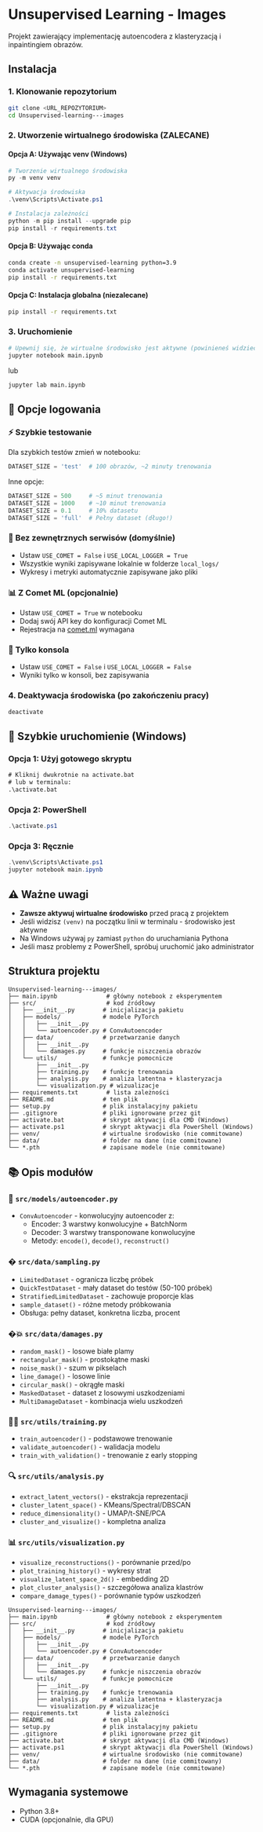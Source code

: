 # Unsupervised Learning - Images

Projekt zawierający implementację autoencodera z klasteryzacją i inpaintingiem obrazów.

## Instalacja

### 1. Klonowanie repozytorium
```bash
git clone <URL_REPOZYTORIUM>
cd Unsupervised-learning---images
```

### 2. Utworzenie wirtualnego środowiska (ZALECANE)

#### Opcja A: Używając venv (Windows)
```powershell
# Tworzenie wirtualnego środowiska
py -m venv venv

# Aktywacja środowiska
.\venv\Scripts\Activate.ps1

# Instalacja zależności
python -m pip install --upgrade pip
pip install -r requirements.txt
```

#### Opcja B: Używając conda
```bash
conda create -n unsupervised-learning python=3.9
conda activate unsupervised-learning
pip install -r requirements.txt
```

#### Opcja C: Instalacja globalna (niezalecane)
```bash
pip install -r requirements.txt
```

### 3. Uruchomienie
```bash
# Upewnij się, że wirtualne środowisko jest aktywne (powinieneś widzieć (venv) w promcie)
jupyter notebook main.ipynb
```
lub
```bash
jupyter lab main.ipynb
```

## 🔧 Opcje logowania

### ⚡ Szybkie testowanie
Dla szybkich testów zmień w notebooku:
```python
DATASET_SIZE = 'test'  # 100 obrazów, ~2 minuty trenowania
```

Inne opcje:
```python
DATASET_SIZE = 500     # ~5 minut trenowania
DATASET_SIZE = 1000    # ~10 minut trenowania  
DATASET_SIZE = 0.1     # 10% datasetu
DATASET_SIZE = 'full'  # Pełny dataset (długo!)
```

### 📁 Bez zewnętrznych serwisów (domyślnie)
- Ustaw `USE_COMET = False` i `USE_LOCAL_LOGGER = True`
- Wszystkie wyniki zapisywane lokalnie w folderze `local_logs/`
- Wykresy i metryki automatycznie zapisywane jako pliki

### 📊 Z Comet ML (opcjonalnie)
- Ustaw `USE_COMET = True` w notebooku
- Dodaj swój API key do konfiguracji Comet ML
- Rejestracja na [comet.ml](https://www.comet.ml) wymagana

### 📝 Tylko konsola
- Ustaw `USE_COMET = False` i `USE_LOCAL_LOGGER = False`
- Wyniki tylko w konsoli, bez zapisywania

### 4. Deaktywacja środowiska (po zakończeniu pracy)
```powershell
deactivate
```

## 🎯 Szybkie uruchomienie (Windows)

### Opcja 1: Użyj gotowego skryptu
```cmd
# Kliknij dwukrotnie na activate.bat
# lub w terminalu:
.\activate.bat
```

### Opcja 2: PowerShell
```powershell
.\activate.ps1
```

### Opcja 3: Ręcznie
```powershell
.\venv\Scripts\Activate.ps1
jupyter notebook main.ipynb
```

## ⚠️ Ważne uwagi
- **Zawsze aktywuj wirtualne środowisko** przed pracą z projektem
- Jeśli widzisz `(venv)` na początku linii w terminalu - środowisko jest aktywne
- Na Windows używaj `py` zamiast `python` do uruchamiania Pythona
- Jeśli masz problemy z PowerShell, spróbuj uruchomić jako administrator

## Struktura projektu
```
Unsupervised-learning---images/
├── main.ipynb              # główny notebook z eksperymentem
├── src/                    # kod źródłowy
│   ├── __init__.py        # inicjalizacja pakietu
│   ├── models/            # modele PyTorch
│   │   ├── __init__.py   
│   │   └── autoencoder.py # ConvAutoencoder
│   ├── data/              # przetwarzanie danych
│   │   ├── __init__.py   
│   │   └── damages.py     # funkcje niszczenia obrazów
│   └── utils/             # funkcje pomocnicze
│       ├── __init__.py   
│       ├── training.py    # funkcje trenowania
│       ├── analysis.py    # analiza latentna + klasteryzacja
│       └── visualization.py # wizualizacje
├── requirements.txt        # lista zależności
├── README.md              # ten plik
├── setup.py               # plik instalacyjny pakietu
├── .gitignore             # pliki ignorowane przez git
├── activate.bat           # skrypt aktywacji dla CMD (Windows)
├── activate.ps1           # skrypt aktywacji dla PowerShell (Windows)
├── venv/                  # wirtualne środowisko (nie commitowane)
├── data/                  # folder na dane (nie commitowane)
└── *.pth                  # zapisane modele (nie commitowane)
```

## 📚 Opis modułów

### 🧠 `src/models/autoencoder.py`
- `ConvAutoencoder` - konwolucyjny autoencoder z:
  - Encoder: 3 warstwy konwolucyjne + BatchNorm
  - Decoder: 3 warstwy transponowane konwolucyjne
  - Metody: `encode()`, `decode()`, `reconstruct()`

### � `src/data/sampling.py`
- `LimitedDataset` - ogranicza liczbę próbek  
- `QuickTestDataset` - mały dataset do testów (50-100 próbek)
- `StratifiedLimitedDataset` - zachowuje proporcje klas
- `sample_dataset()` - różne metody próbkowania
- Obsługa: pełny dataset, konkretna liczba, procent

### �💥 `src/data/damages.py`
- `random_mask()` - losowe białe plamy
- `rectangular_mask()` - prostokątne maski
- `noise_mask()` - szum w pikselach
- `line_damage()` - losowe linie
- `circular_mask()` - okrągłe maski
- `MaskedDataset` - dataset z losowymi uszkodzeniami
- `MultiDamageDataset` - kombinacja wielu uszkodzeń

### 🏃‍♂️ `src/utils/training.py`
- `train_autoencoder()` - podstawowe trenowanie
- `validate_autoencoder()` - walidacja modelu
- `train_with_validation()` - trenowanie z early stopping

### 🔍 `src/utils/analysis.py`
- `extract_latent_vectors()` - ekstrakcja reprezentacji
- `cluster_latent_space()` - KMeans/Spectral/DBSCAN
- `reduce_dimensionality()` - UMAP/t-SNE/PCA
- `cluster_and_visualize()` - kompletna analiza

### 📊 `src/utils/visualization.py`
- `visualize_reconstructions()` - porównanie przed/po
- `plot_training_history()` - wykresy strat
- `visualize_latent_space_2d()` - embedding 2D
- `plot_cluster_analysis()` - szczegółowa analiza klastrów
- `compare_damage_types()` - porównanie typów uszkodzeń
```
Unsupervised-learning---images/
├── main.ipynb              # główny notebook z eksperymentem
├── src/                    # kod źródłowy
│   ├── __init__.py        # inicjalizacja pakietu
│   ├── models/            # modele PyTorch
│   │   ├── __init__.py   
│   │   └── autoencoder.py # ConvAutoencoder
│   ├── data/              # przetwarzanie danych
│   │   ├── __init__.py   
│   │   └── damages.py     # funkcje niszczenia obrazów
│   └── utils/             # funkcje pomocnicze
│       ├── __init__.py   
│       ├── training.py    # funkcje trenowania
│       ├── analysis.py    # analiza latentna + klasteryzacja
│       └── visualization.py # wizualizacje
├── requirements.txt        # lista zależności
├── README.md              # ten plik
├── setup.py               # plik instalacyjny pakietu
├── .gitignore             # pliki ignorowane przez git
├── activate.bat           # skrypt aktywacji dla CMD (Windows)
├── activate.ps1           # skrypt aktywacji dla PowerShell (Windows)
├── venv/                  # wirtualne środowisko (nie commitowane)
├── data/                  # folder na dane (nie commitowany)
└── *.pth                  # zapisane modele (nie commitowane)
```

## Wymagania systemowe
- Python 3.8+
- CUDA (opcjonalnie, dla GPU)
